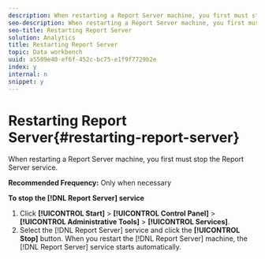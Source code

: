 ```yaml
---
description: When restarting a Report Server machine, you first must stop the Report Server service.
seo-description: When restarting a Report Server machine, you first must stop the Report Server service.
seo-title: Restarting Report Server
solution: Analytics
title: Restarting Report Server
topic: Data workbench
uuid: a5509e40-ef6f-452c-bc75-e1f9f7729b2e
index: y
internal: n
snippet: y
---
```


# Restarting Report Server{#restarting-report-server}

When restarting a Report Server machine, you first must stop the Report Server service.

 **Recommended Frequency:** Only when necessary

**To stop the [!DNL Report Server] service** 

1. Click **[!UICONTROL Start]** > **[!UICONTROL Control Panel]** > **[!UICONTROL Administrative Tools]** > **[!UICONTROL Services]**.
1. Select the [!DNL Report Server] service and click the **[!UICONTROL Stop]** button.
When you restart the [!DNL Report Server] machine, the [!DNL Report Server] service starts automatically. 
